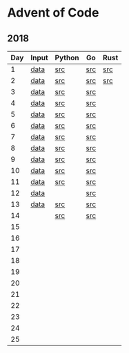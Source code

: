 # Advent of Code
## 2018
| Day | Input               | Python                      | Go                                | Rust                             |
| --- | ------------------  | --------------------------  | --------------------------------  | -------------------------------  |
| 1   | [data](2018/day1/)  | [src](2018/python/day1.py)  | [src](2018/go/src/day1/day1.go)   |[src](2018/rust/day1/src/main.rs) |
| 2   | [data](2018/day2/)  | [src](2018/python/day2.py)  | [src](2018/go/src/day2/day2.go)   |[src](2018/rust/day2/src/main.rs) |
| 3   | [data](2018/day3/)  | [src](2018/python/day3.py)  | [src](2018/go/src/day3/day3.go)   |                                  |
| 4   | [data](2018/day4/)  | [src](2018/python/day4.py)  | [src](2018/go/src/day4/day4.go)   |                                  |
| 5   | [data](2018/day5/)  | [src](2018/python/day5.py)  | [src](2018/go/src/day5/day5.go)   |                                  |
| 6   | [data](2018/day6/)  | [src](2018/python/day6.py)  | [src](2018/go/src/day6/day6.go)   |                                  |
| 7   | [data](2018/day7/)  | [src](2018/python/day7.py)  | [src](2018/go/src/day7/day7.go)   |                                  |
| 8   | [data](2018/day8/)  | [src](2018/python/day8.py)  | [src](2018/go/src/day8/day8.go)   |                                  |
| 9   | [data](2018/day9/)  | [src](2018/python/day9.py)  | [src](2018/go/src/day9/day9.go)   |                                  |
| 10  | [data](2018/day10/) | [src](2018/python/day10.py) | [src](2018/go/src/day10/day10.go) |                                  |
| 11  | [data](2018/day11/) | [src](2018/python/day11.py) | [src](2018/go/src/day11/day11.go) |                                  |
| 12  | [data](2018/day12/) |                             | [src](2018/go/src/day12/day12.go) |                                  |
| 13  | [data](2018/day13/) | [src](2018/python/day13.py) | [src](2018/go/src/day13/day13.go) |                                  |
| 14  |                     | [src](2018/python/day14.py) | [src](2018/go/src/day14/day14.go) |                                  |
| 15  |                     |                             |                                   |                                  |
| 16  |                     |                             |                                   |                                  |
| 17  |                     |                             |                                   |                                  |
| 18  |                     |                             |                                   |                                  |
| 19  |                     |                             |                                   |                                  |
| 20  |                     |                             |                                   |                                  |
| 21  |                     |                             |                                   |                                  |
| 22  |                     |                             |                                   |                                  |
| 23  |                     |                             |                                   |                                  |
| 24  |                     |                             |                                   |                                  |
| 25  |                     |                             |                                   |                                  |
